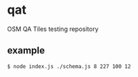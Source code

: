 # qat
OSM QA Tiles testing repository

## example
```console
$ node index.js ./schema.js 8 227 100 12
```
